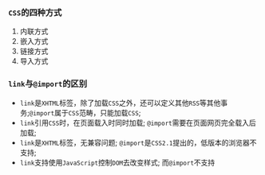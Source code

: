 ### `CSS`的四种方式
1. 内联方式
2. 嵌入方式
3. 链接方式
4. 导入方式

### `link`与`@import`的区别
+ `link`是`XHTML`标签，除了加载`CSS`之外，还可以定义其他`RSS`等其他事务;`@import`属于`CSS`范畴，只能加载`CSS`;
+ `link`引用`CSS`时，在页面载入时同时加载; `@import`需要在页面网页完全载入后加载;
+ `link`是`XHTML`标签，无兼容问题; `@import`是`CSS2.1`提出的，低版本的浏览器不支持;
+ `link`支持使用`JavaScript`控制`DOM`去改变样式; 而`@import`不支持